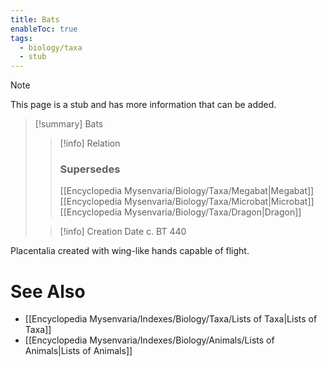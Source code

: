 ```yaml
---
title: Bats
enableToc: true
tags:
  - biology/taxa
  - stub
---
```


> [!note]
> This page is a stub and has more information that can be added.

> [!summary] Bats
> > [!info] Relation
> > ### Supersedes 
> > [[Encyclopedia Mysenvaria/Biology/Taxa/Megabat|Megabat]]
> > [[Encyclopedia Mysenvaria/Biology/Taxa/Microbat|Microbat]]
> > [[Encyclopedia Mysenvaria/Biology/Taxa/Dragon|Dragon]]
>
> > [!info] Creation Date
> > c. BT 440

Placentalia created with wing-like hands capable of flight.

# See Also
- [[Encyclopedia Mysenvaria/Indexes/Biology/Taxa/Lists of Taxa|Lists of Taxa]]
- [[Encyclopedia Mysenvaria/Indexes/Biology/Animals/Lists of Animals|Lists of Animals]]
